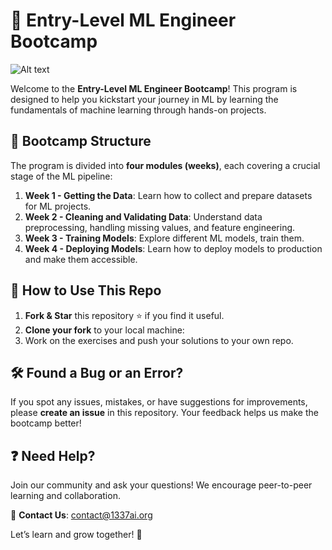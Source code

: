 # 🚀 Entry-Level ML Engineer Bootcamp  

![Alt text](https://github.com/1337-Artificial-Intelligence/Entry-Level-ML-Engineer-Bootcamp/blob/main/static/star.gif "Title")

Welcome to the **Entry-Level ML Engineer Bootcamp**! This program is designed to help you kickstart your journey in ML by learning the fundamentals of machine learning through hands-on projects.  

## 📅 Bootcamp Structure  

The program is divided into **four modules (weeks)**, each covering a crucial stage of the ML pipeline:  

1. **Week 1 - Getting the Data**: Learn how to collect and prepare datasets for ML projects.  
2. **Week 2 - Cleaning and Validating Data**: Understand data preprocessing, handling missing values, and feature engineering.  
3. **Week 3 - Training Models**: Explore different ML models, train them.
4. **Week 4 - Deploying Models**: Learn how to deploy models to production and make them accessible.  

## 🌟 How to Use This Repo  

1. **Fork & Star** this repository ⭐ if you find it useful.  
2. **Clone your fork** to your local machine:  
3. Work on the exercises and push your solutions to your own repo.  
## 🛠 Found a Bug or an Error?  

If you spot any issues, mistakes, or have suggestions for improvements, please **create an issue** in this repository. Your feedback helps us make the bootcamp better!  

## ❓ Need Help?  

Join our community and ask your questions! We encourage peer-to-peer learning and collaboration.  

📩 **Contact Us**: [contact@1337ai.org](mailto:contact@1337ai.org)  

Let’s learn and grow together! 🚀
